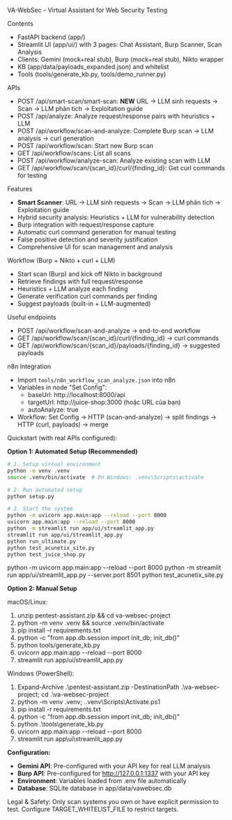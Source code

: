 VA-WebSec - Virtual Assistant for Web Security Testing

Contents
- FastAPI backend (app/)
- Streamlit UI (app/ui/) with 3 pages: Chat Assistant, Burp Scanner, Scan Analysis
- Clients: Gemini (mock+real stub), Burp (mock+real stub), Nikto wrapper
- KB (app/data/payloads_expanded.json) and whitelist
- Tools (tools/generate_kb.py, tools/demo_runner.py)

APIs
- POST /api/smart-scan/smart-scan: **NEW** URL → LLM sinh requests → Scan → LLM phân tích → Exploitation guide
- POST /api/analyze: Analyze request/response pairs with heuristics + LLM
- POST /api/workflow/scan-and-analyze: Complete Burp scan → LLM analysis → curl generation
- POST /api/workflow/scan: Start new Burp scan
- GET /api/workflow/scans: List all scans
- POST /api/workflow/analyze-scan: Analyze existing scan with LLM
- GET /api/workflow/scan/{scan_id}/curl/{finding_id}: Get curl commands for testing

Features
- **Smart Scanner**: URL → LLM sinh requests → Scan → LLM phân tích → Exploitation guide
- Hybrid security analysis: Heuristics + LLM for vulnerability detection
- Burp integration with request/response capture
- Automatic curl command generation for manual testing
- False positive detection and severity justification
- Comprehensive UI for scan management and analysis

Workflow (Burp + Nikto + curl + LLM)
- Start scan (Burp) and kick off Nikto in background
- Retrieve findings with full request/response
- Heuristics + LLM analyze each finding
- Generate verification curl commands per finding
- Suggest payloads (built-in + LLM-augmented)

Useful endpoints
- POST /api/workflow/scan-and-analyze → end-to-end workflow
- GET /api/workflow/scan/{scan_id}/curl/{finding_id} → curl commands
- GET /api/workflow/scan/{scan_id}/payloads/{finding_id} → suggested payloads

n8n Integration
- Import `tools/n8n_workflow_scan_analyze.json` into n8n
- Variables in node "Set Config":
  - baseUrl: http://localhost:8000/api
  - targetUrl: http://juice-shop:3000 (hoặc URL của bạn)
  - autoAnalyze: true
- Workflow: Set Config → HTTP (scan-and-analyze) → split findings → HTTP (curl, payloads) → merge

Quickstart (with real APIs configured):

**Option 1: Automated Setup (Recommended)**
```bash
# 1. Setup virtual environment
python -m venv .venv
source .venv/bin/activate  # On Windows: .venv\Scripts\activate

# 2. Run automated setup
python setup.py

# 3. Start the system
python -m uvicorn app.main:app --reload --port 8000
uvicorn app.main:app --reload --port 8000
python -m streamlit run app/ui/streamlit_app.py
streamlit run app/ui/streamlit_app.py
python run_ultimate.py
python test_acunetix_site.py
python test_juice_shop.py
```
python -m uvicorn app.main:app --reload --port 8000
python -m streamlit run app/ui/streamlit_app.py --server.port 8501
python test_acunetix_site.py

**Option 2: Manual Setup**

macOS/Linux:
1) unzip pentest-assistant.zip && cd va-websec-project
2) python -m venv .venv && source .venv/bin/activate
3) pip install -r requirements.txt
4) python -c "from app.db.session import init_db; init_db()"
5) python tools/generate_kb.py
6) uvicorn app.main:app --reload --port 8000
7) streamlit run app/ui/streamlit_app.py

Windows (PowerShell):
1) Expand-Archive .\pentest-assistant.zip -DestinationPath .\va-websec-project; cd .\va-websec-project
2) python -m venv .venv; .\.venv\Scripts\Activate.ps1
3) pip install -r requirements.txt
4) python -c "from app.db.session import init_db; init_db()"
5) python .\tools\generate_kb.py
6) uvicorn app.main:app --reload --port 8000
7) streamlit run app\ui\streamlit_app.py

**Configuration:**
- **Gemini API**: Pre-configured with your API key for real LLM analysis
- **Burp API**: Pre-configured for http://127.0.0.1:1337 with your API key
- **Environment**: Variables loaded from .env file automatically
- **Database**: SQLite database in app/data/vawebsec.db

Legal & Safety: Only scan systems you own or have explicit permission to test. Configure TARGET_WHITELIST_FILE to restrict targets.
